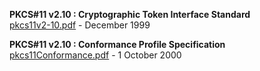 **PKCS#11 v2.10 : Cryptographic Token Interface Standard**  
[pkcs11v2-10.pdf](pkcs11v2-10.pdf) - December 1999

**PKCS#11 v2.10 : Conformance Profile Specification**  
[pkcs11Conformance.pdf](pkcs11Conformance.pdf) - 1 October 2000
